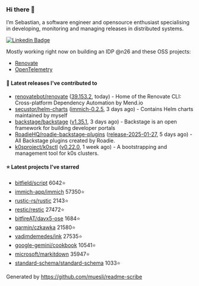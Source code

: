 ### Hi there 👋

I’m Sebastian, a software engineer and opensource enthusiast specialising in developing, monitoring and managing releases in distributed systems.    

[![Linkedin Badge](https://img.shields.io/badge/-LinkedIn-blue?style=flat&logo=Linkedin&logoColor=white&link=https://www.linkedin.com/in/sebastian-poxhofer/)](https://www.linkedin.com/in/sebastian-poxhofer/)

Mostly working right now on building an IDP @n26 and these OSS projects:
- [Renovate](https://github.com/renovatebot/renovate)
- [OpenTelemetry](https://github.com/open-telemetry)



#### 🚀 Latest releases I've contributed to

- [renovatebot/renovate](https://github.com/renovatebot/renovate) ([39.153.2](https://github.com/renovatebot/renovate/releases/tag/39.153.2), today) - Home of the Renovate CLI: Cross-platform Dependency Automation by Mend.io
- [secustor/helm-charts](https://github.com/secustor/helm-charts) ([immich-0.2.5](https://github.com/secustor/helm-charts/releases/tag/immich-0.2.5), 3 days ago) - Contains Helm charts maintained by myself
- [backstage/backstage](https://github.com/backstage/backstage) ([v1.35.1](https://github.com/backstage/backstage/releases/tag/v1.35.1), 3 days ago) - Backstage is an open framework for building developer portals
- [RoadieHQ/roadie-backstage-plugins](https://github.com/RoadieHQ/roadie-backstage-plugins) ([release-2025-01-27](https://github.com/RoadieHQ/roadie-backstage-plugins/releases/tag/release-2025-01-27), 5 days ago) - All Backstage plugins created by Roadie.
- [k0sproject/k0sctl](https://github.com/k0sproject/k0sctl) ([v0.22.0](https://github.com/k0sproject/k0sctl/releases/tag/v0.22.0), 1 week ago) - A bootstrapping and management tool for k0s clusters.

#### ⭐ Latest projects I've starred

- [bitfield/script](https://github.com/bitfield/script) 6042⭐
- [immich-app/immich](https://github.com/immich-app/immich) 57350⭐
- [rustic-rs/rustic](https://github.com/rustic-rs/rustic) 2143⭐
- [restic/restic](https://github.com/restic/restic) 27472⭐
- [bitfireAT/davx5-ose](https://github.com/bitfireAT/davx5-ose) 1684⭐
- [qarmin/czkawka](https://github.com/qarmin/czkawka) 21580⭐
- [vadimdemedes/ink](https://github.com/vadimdemedes/ink) 27535⭐
- [google-gemini/cookbook](https://github.com/google-gemini/cookbook) 10541⭐
- [microsoft/markitdown](https://github.com/microsoft/markitdown) 35947⭐
- [standard-schema/standard-schema](https://github.com/standard-schema/standard-schema) 1033⭐



Generated by https://github.com/muesli/readme-scribe
